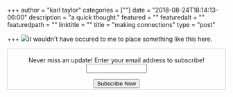 +++
author = "karl taylor"
categories = [""]
date = "2018-08-24T18:14:13-06:00"
description = "a quick thought."
featured = ""
featuredalt = ""
featuredpath = ""
linktitle = ""
title = "making connections"
type = "post"

+++
![](https://instagram.fapa1-2.fna.fbcdn.net/vp/ccf5e341f0bdd42ee6d31f3b3c156ab5/5C892718/t51.2885-15/sh0.08/e35/s640x640/38938398_1731904800241712_4948151123581075456_n.jpg)it wouldn't have occured to me to place something like this here.


  <form style="border:1px solid #ccc;padding:3px;text-align: center;" action="https://tinyletter.com/karljtaylor" method="post" target="popupwindow" onsubmit="window.open('https://tinyletter.com/karljtaylor', 'popupwindow', 'scrollbars=yes,width=800,height=600');return true" _lpchecked="1">
   <p style="
    display: flex;
    align-items: center;
    flex-direction: column;
"><label for="tlemail">Never miss an update! Enter your email address to subscribe!</label>
     <input type="text" name="email" id="tlemail" style="
    width: 140px;
"></p>
   <input type="hidden" value="1" name="embed"><input type="submit" value="Subscribe Now">
</form>
